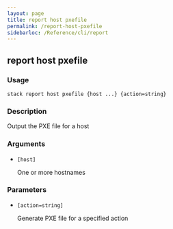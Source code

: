 ```yaml
---
layout: page
title: report host pxefile
permalink: /report-host-pxefile
sidebarloc: /Reference/cli/report
---
```


## report host pxefile

### Usage

`stack report host pxefile {host ...} {action=string}`

### Description

Output the PXE file for a host

### Arguments

* `[host]`

   One or more hostnames


### Parameters
* `[action=string]`

   Generate PXE file for a specified action


